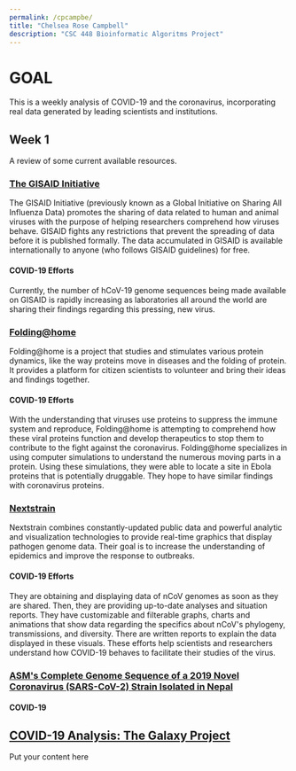 ```yaml
---
permalink: /cpcampbe/
title: "Chelsea Rose Campbell"
description: "CSC 448 Bioinformatic Algoritms Project"
---
```

# **GOAL**
This is a weekly analysis of COVID-19 and the coronavirus, incorporating real data generated by leading scientists and institutions.



## **Week 1** 
A review of some current available resources.

### [The GISAID Initiative](https://www.gisaid.org/)
   The GISAID Initiative (previously known as a Global Initiative on Sharing All Influenza Data) promotes the sharing of data related to human and animal viruses with the purpose of helping researchers comprehend how viruses behave. GISAID fights any restrictions that prevent the spreading of data before it is published formally. The data accumulated in GISAID is available internationally to anyone (who follows GISAID guidelines) for free.  
#### COVID-19 Efforts
   Currently, the number of hCoV-19 genome sequences being made available on GISAID is rapidly increasing as laboratories all around the world are sharing their findings regarding this pressing, new virus. 

### [Folding@home](https://foldingathome.org/)
   Folding@home is a project that studies and stimulates various protein dynamics, like the way proteins move in diseases and the folding of protein. It provides a platform for citizen scientists to volunteer and bring their ideas and findings together.
#### COVID-19 Efforts
   With the understanding that viruses use proteins to suppress the immune system and reproduce, Folding@home is attempting to comprehend how these viral proteins function and develop therapeutics to stop them to contribute to the fight against the coronavirus. Folding@home specializes in using computer simulations to understand the numerous moving parts in a protein. Using these simulations, they were able to locate a site in Ebola proteins that is potentially druggable. They hope to have similar findings with coronavirus proteins.

### [Nextstrain](https://nextstrain.org/ncov/global)
   Nextstrain combines constantly-updated public data and powerful analytic and visualization technologies to provide real-time graphics that display pathogen genome data. Their goal is to increase the understanding of epidemics and improve the response to outbreaks. 
#### COVID-19 Efforts
   They are obtaining and displaying data of nCoV genomes as soon as they are shared. Then, they are providing up-to-date analyses and situation reports. 
   They have customizable and filterable graphs, charts and animations that show data regarding the specifics about nCoV's phylogeny, transmissions, and diversity. There are written reports to explain the data displayed in these visuals. These efforts help scientists and researchers understand how COVID-19 behaves to facilitate their studies of the virus.    

### [ASM's Complete Genome Sequence of a 2019 Novel Coronavirus (SARS-CoV-2) Strain Isolated in Nepal](https://mra.asm.org/content/9/11/e00169-20)

#### COVID-19


## [COVID-19 Analysis: The Galaxy Project](https://covid19.galaxyproject.org/)

Put your content here
